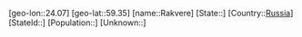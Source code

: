 ﻿---
location: [59.35,24.07]
type: City
tags:
- geo/City


SpocWebEntityId: 33623
isDeleted: false
confidential: public

---
[geo-lon::24.07]
[geo-lat::59.35]
[name::Rakvere]
[State::]
[Country::[Russia](geo/Continent/Europe/Russia.md)]
[StateId::]
[Population::]
[Unknown::]

